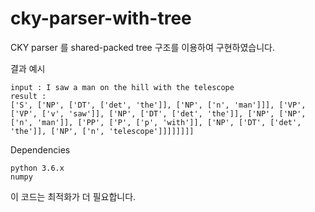 # cky-parser-with-tree

CKY parser 를 shared-packed tree 구조를 이용하여 구현하였습니다.

결과 예시 

```buildoutcfg
input : I saw a man on the hill with the telescope
result : 
['S', ['NP', ['DT', ['det', 'the']], ['NP', ['n', 'man']]], ['VP', ['VP', ['v', 'saw']], ['NP', ['DT', ['det', 'the']], ['NP', ['NP', ['n', 'man']], ['PP', ['P', ['p', 'with']], ['NP', ['DT', ['det', 'the']], ['NP', ['n', 'telescope']]]]]]]]
```

Dependencies 

```buildoutcfg
python 3.6.x
numpy 
```

이 코드는 최적화가 더 필요합니다. 
